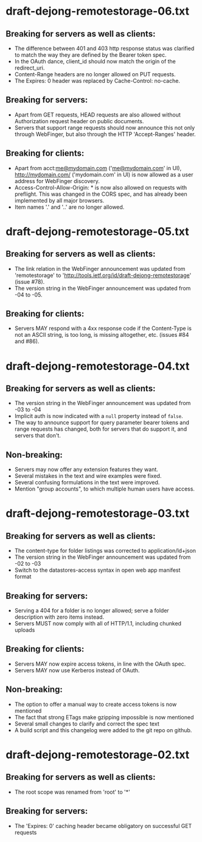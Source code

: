 # draft-dejong-remotestorage-06.txt

## Breaking for servers as well as clients:
* The difference between 401 and 403 http response status was clarified to match
  the way they are defined by the Bearer token spec.
* In the OAuth dance, client_id should now match the origin of the redirect_uri.
* Content-Range headers are no longer allowed on PUT requests.
* The Expires: 0 header was replaced by Cache-Control: no-cache.

## Breaking for servers:
* Apart from GET requests, HEAD requests are also allowed without Authorization
  request header on public documents.
* Servers that support range requests should now announce this not only through
  WebFinger, but also through the HTTP 'Accept-Ranges' header.

## Breaking for clients:
* Apart from acct:me@mydomain.com ('me@mydomain.com' in UI), http://mydomain.com/
  ('mydomain.com' in UI) is now allowed as a user address for WebFinger discovery.
* Access-Control-Allow-Origin: * is now also allowed on requests with preflight.
  This was changed in the CORS spec, and has already been implemented by all major
  browsers.
* Item names '.' and '..' are no longer allowed.

# draft-dejong-remotestorage-05.txt

## Breaking for servers as well as clients:
* The link relation in the WebFinger announcement was updated from 'remotestorage'
  to 'http://tools.ietf.org/id/draft-dejong-remotestorage' (issue #78).
* The version string in the WebFinger announcement was updated from -04 to -05.

## Breaking for clients:
* Servers MAY respond with a 4xx response code if the Content-Type is not an
  ASCII string, is too long, is missing altogether, etc. (issues #84
  and #86).

# draft-dejong-remotestorage-04.txt

## Breaking for servers as well as clients:
* The version string in the WebFinger announcement was updated from -03 to -04
* Implicit auth is now indicated with a `null` <auth-dialog> property instead of `false`.
* The way to announce support for query parameter bearer tokens and range requests has changed, both for servers that do support it, and servers that don't.

## Non-breaking:
* Servers may now offer any extension features they want.
* Several mistakes in the text and wire examples were fixed.
* Several confusing formulations in the text were improved.
* Mention "group accounts", to which multiple human users have access.

# draft-dejong-remotestorage-03.txt

## Breaking for servers as well as clients:
* The content-type for folder listings was corrected to application/ld+json
* The version string in the WebFinger announcement was updated from -02 to -03
* Switch to the datastores-access syntax in open web app manifest format

## Breaking for servers:
* Serving a 404 for a folder is no longer allowed; serve a folder description with zero items instead.
* Servers MUST now comply with all of HTTP/1.1, including chunked uploads

## Breaking for clients:
* Servers MAY now expire access tokens, in line with the OAuth spec.
* Servers MAY now use Kerberos instead of OAuth.

## Non-breaking:
* The option to offer a manual way to create access tokens is now mentioned
* The fact that strong ETags make gzipping impossible is now mentioned
* Several small changes to clarify and correct the spec text
* A build script and this changelog were added to the git repo on github.

# draft-dejong-remotestorage-02.txt

## Breaking for servers as well as clients:
* The root scope was renamed from 'root' to '*'

## Breaking for servers:
* The 'Expires: 0' caching header became obligatory on successful GET requests
